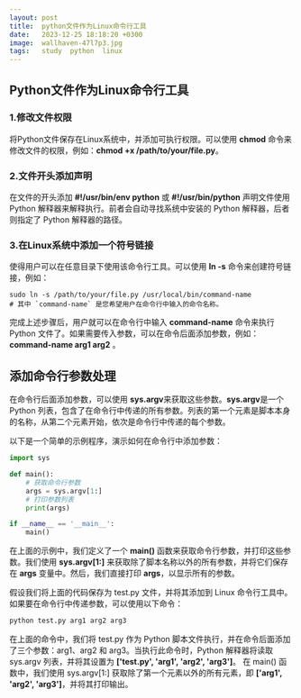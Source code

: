 ```yaml
---
layout: post
title:  python文件作为Linux命令行工具
date:   2023-12-25 18:18:20 +0300
image:  wallhaven-47l7p3.jpg
tags:   study  python  linux
---
```



## Python文件作为Linux命令行工具



### 1.修改文件权限

将Python文件保存在Linux系统中，并添加可执行权限。可以使用 **chmod** 命令来修改文件的权限，例如：**chmod +x /path/to/your/file.py**。

### 2.文件开头添加声明

在文件的开头添加 **#!/usr/bin/env python** 或 **#!/usr/bin/python** 声明文件使用 Python 解释器来解释执行。前者会自动寻找系统中安装的 Python 解释器，后者则指定了 Python 解释器的路径。

### 3.在Linux系统中添加一个符号链接

使得用户可以在任意目录下使用该命令行工具。可以使用 **ln -s** 命令来创建符号链接，例如：

```shell
sudo ln -s /path/to/your/file.py /usr/local/bin/command-name
# 其中 `command-name` 是您希望用户在命令行中输入的命令名称。
```

完成上述步骤后，用户就可以在命令行中输入 **command-name** 命令来执行 Python 文件了。如果需要传入参数，可以在命令后面添加参数，例如：**command-name arg1 arg2** 。

## 添加命令行参数处理
在命令行后面添加参数，可以使用 **sys.argv**来获取这些参数。**sys.argv**是一个 Python 列表，包含了在命令行中传递的所有参数。列表的第一个元素是脚本本身的名称，从第二个元素开始，依次是命令行中传递的每个参数。

以下是一个简单的示例程序，演示如何在命令行中添加参数：

```python
import sys

def main():
    # 获取命令行参数
    args = sys.argv[1:]
    # 打印参数列表
    print(args)

if __name__ == '__main__':
    main()
```
在上面的示例中，我们定义了一个 **main()** 函数来获取命令行参数，并打印这些参数。我们使用 **sys.argv[1:]** 来获取除了脚本名称以外的所有参数，并将它们保存在 **args** 变量中。然后，我们直接打印 **args**，以显示所有的参数。

假设我们将上面的代码保存为 test.py 文件，并将其添加到 Linux 命令行工具中。如果要在命令行中传递参数，可以使用以下命令：
```bash
python test.py arg1 arg2 arg3
```
在上面的命令中，我们将 test.py 作为 Python 脚本文件执行，并在命令后面添加了三个参数：arg1、arg2 和 arg3。当执行此命令时，Python 解释器将读取 sys.argv 列表，并将其设置为 **['test.py', 'arg1', 'arg2', 'arg3']**。
在 main() 函数中，我们使用 sys.argv[1:] 获取除了第一个元素以外的所有元素，即 **['arg1', 'arg2', 'arg3']**，并将其打印输出。

